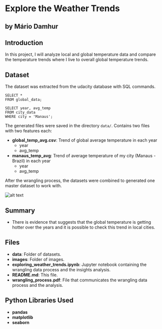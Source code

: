# Explore the Weather Trends
## by Mário Damhur

## Introduction

In this project, I will analyze local and global temperature data and compare the temperature trends where I live to overall global temperature trends.

## Dataset

The dataset was extracted from the udacity database with SQL commands.

```
SELECT *
FROM global_data;

SELECT year, avg_temp
FROM city_data
WHERE city = 'Manaus';
```

The generated files were saved in the directory `data/`. Contains two files with two features each:
- **global_temp_avg.csv**: Trend of global average temperature in each year
    - year
    - avg_temp
- **manaus_temp_avg**: Trend of average temperature of my city (Manaus - Brazil) in each year
    - year
    - avg_temp

After the wrangling process, the datasets were combined to generated one master dataset to work with.


![alt text](https://github.com/damhurmuller/Explore_Weather_Trends/images/final.png "Title")


## Summary

- There is evidence that suggests that the global temperature is getting hotter over the years and it is possible to check this trend in local cities.

## Files

- **data**: Folder of datasets.
- **images**: Folder of images.
- **exploring_weather_trends.ipynb**: Jupyter notebook containing the wrangling data process and the insights analysis.
- **README<span>.md</span>**: This file.
- **wrangling_process.pdf**: File that communicates the wrangling data process and the analysis.

## Python Libraries Used
- **pandas**
- **matplotlib**
- **seaborn**
